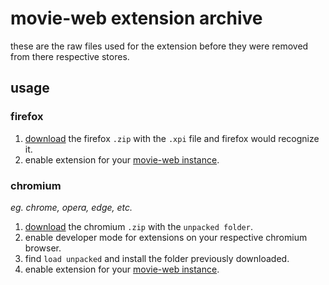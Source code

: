 # movie-web extension archive
these are the raw files used for the extension before they were removed from there respective stores.

## usage
### firefox 
1. [download](https://github.com/userkace/film-ext/releases/tag/1.1.4) the firefox `.zip` with the `.xpi` file and firefox would recognize it.
2. enable extension for your [movie-web instance](https://film.kace.dev).

### chromium
*eg. _chrome, opera, edge, etc._*
1. [download](https://github.com/userkace/film-ext/releases/tag/1.1.4) the chromium `.zip` with the `unpacked folder`.
2. enable developer mode for extensions on your respective chromium browser.
3. find `load unpacked` and install the folder previously downloaded.
4. enable extension for your [movie-web instance](https://film.kace.dev).
